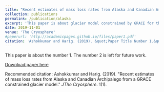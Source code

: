 ```yaml
---
title: "Recent estimates of mass loss rates from Alaska and Canadian Archipalego from a GRACE constrained glacier model"
collection: publications
permalink: /publication/alaska
excerpt: 'This paper is about glacier model constrained by GRACE for the current and future rates of mass loss and sea-level rates.'
date: 2019-11-01
venue: 'The Cryosphere'
#paperurl: 'http://academicpages.github.io/files/paper1.pdf'
citation: 'Ashokkumar and Harig. (2019). &quot;Paper Title Number 1.&quot; <i>The Cryosphere</i>. 1(1).'
---
```

This paper is about the number 1. The number 2 is left for future work.

[Download paper here](http://academicpages.github.io/files/paper1.pdf)

Recommended citation: Ashokkumar and Harig. (2019). "Recent estimates of mass loss rates from Alaska and Canadian Archipalego from a GRACE constrained glacier model." <i>JThe Cryosphere</i>. 1(1).